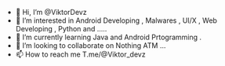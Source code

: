 - 👋 Hi, I’m @ViktorDevz
- 👀 I’m interested in Android Developing , Malwares , UI/X , Web Developing , Python and .....
- 🌱 I’m currently learning Java and Android Prtogramming .
- 💞️ I’m looking to collaborate on Nothing ATM ...
- 📫 How to reach me T.me/@Viktor_devz

<!---
ViktorDevz/ViktorDevz is a ✨ special ✨ repository because its `README.md` (this file) appears on your GitHub profile.
You can click the Preview link to take a look at your changes.
--->
